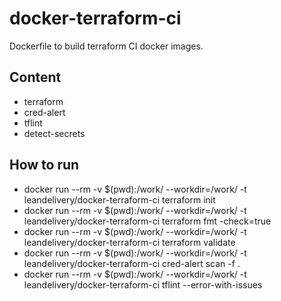 # docker-terraform-ci

Dockerfile to build terraform CI docker images.

## Content

- terraform
- cred-alert
- tflint
- detect-secrets
## How to run

- docker run --rm -v $(pwd):/work/ --workdir=/work/ -t leandelivery/docker-terraform-ci terraform init
- docker run --rm -v $(pwd):/work/ --workdir=/work/ -t leandelivery/docker-terraform-ci terraform fmt -check=true
- docker run --rm -v $(pwd):/work/ --workdir=/work/ -t leandelivery/docker-terraform-ci terraform validate
- docker run --rm -v $(pwd):/work/ --workdir=/work/ -t leandelivery/docker-terraform-ci cred-alert scan -f .
- docker run --rm -v $(pwd):/work/ --workdir=/work/ -t leandelivery/docker-terraform-ci tflint --error-with-issues

